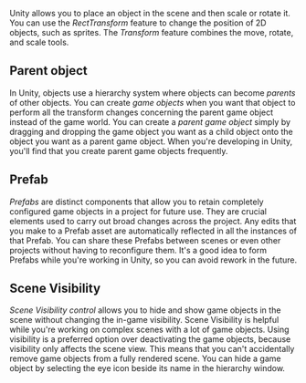 Unity allows you to place an object in the scene and then scale or rotate it. You can use the *RectTransform* feature to change the position of 2D objects, such as sprites. The *Transform* feature combines the move, rotate, and scale tools.

## Parent object

In Unity, objects use a hierarchy system where objects can become *parents* of other objects. You can create *game objects* when you want that object to perform all the transform changes concerning the parent game object instead of the game world. You can create a *parent game object* simply by dragging and dropping the game object you want as a child object onto the object you want as a parent game object. When you're developing in Unity, you'll find that you create parent game objects frequently.

## Prefab

*Prefabs* are distinct components that allow you to retain completely configured game objects in a project for future use. They are crucial elements used to carry out broad changes across the project. Any edits that you make to a Prefab asset are automatically reflected in all the instances of that Prefab. You can share these Prefabs between scenes or even other projects without having to reconfigure them. It's a good idea to form Prefabs while you're working in Unity, so you can avoid rework in the future.

## Scene Visibility

*Scene Visibility control* allows you to hide and show game objects in the scene without changing the in-game visibility. Scene Visibility is helpful while you're working on complex scenes with a lot of game objects. Using visibility is a preferred option over deactivating the game objects, because visibility only affects the scene view. This means that you can't accidentally remove game objects from a fully rendered scene. You can hide a game object by selecting the eye icon beside its name in the hierarchy window.
